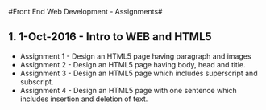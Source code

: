 #Front End Web Development - Assignments#

## 1. 1-Oct-2016 - Intro to WEB and HTML5 ##
*  Assignment 1 - Design an HTML5 page having paragraph and images
*  Assignment 2 - Design an HTML5 page having body, head and title.
*  Assignment 3 - Design an HTML5 page which includes superscript and subscript.
*  Assignment 4 - Design an HTML5 page with one sentence which includes insertion and deletion of text.
